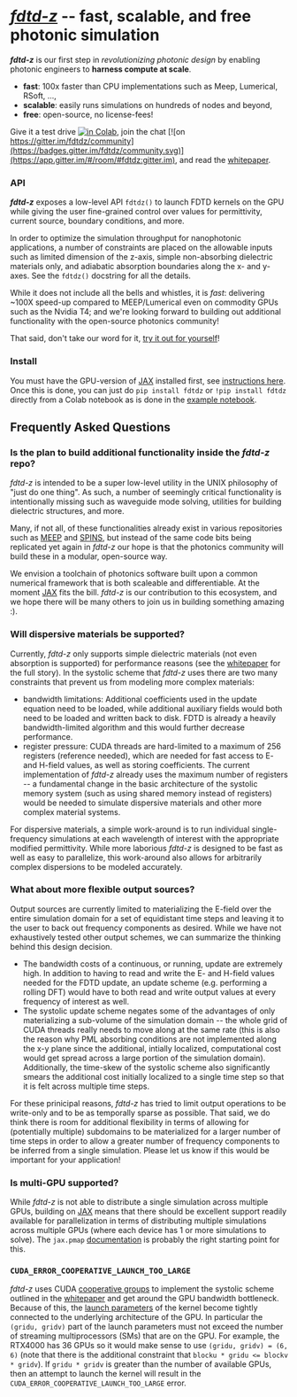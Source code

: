# [*fdtd-z*](github.com/spinsphotonics/fdtdz) -- fast, scalable, and free photonic simulation
***fdtd-z*** is our first step in *revolutionizing photonic design* by enabling photonic engineers to **harness compute at scale**.

* **fast**: 100x faster than CPU implementations such as Meep, Lumerical, RSoft, ..., 
* **scalable**: easily runs simulations on hundreds of nodes and beyond,
* **free**: open-source, no license-fees!

Give it a test drive [![in Colab](https://colab.research.google.com/assets/colab-badge.svg)](https://colab.research.google.com/gist/jlu-spins/0f3c5459bd4386150ae30b17f7c6a5e3/welcome-to-fdtd-z.ipynb),
join the chat [![on https://gitter.im/fdtdz/community](https://badges.gitter.im/fdtdz/community.svg)](https://app.gitter.im/#/room/#fdtdz:gitter.im), and read the [whitepaper](paper/paper.pdf).

### API

***fdtd-z*** exposes a low-level API `fdtdz()` to launch FDTD kernels on the GPU while giving the user fine-grained control over values for permittivity, current source, boundary conditions, and more.

In order to optimize the simulation throughput for nanophotonic applications, a number of constraints are placed on the allowable inputs such as limited dimension of the z-axis, simple non-absorbing dielectric materials only, and adiabatic absorption boundaries along the x- and y-axes.
See the `fdtdz()` docstring for all the details.

While it does not include all the bells and whistles, it is *fast*: delivering ~100X speed-up compared to MEEP/Lumerical even on commodity GPUs such as the Nvidia T4; and we're looking forward to building out additional functionality with the open-source photonics community!

That said, don't take our word for it, [try it out for yourself](https://colab.research.google.com/gist/jlu-spins/0f3c5459bd4386150ae30b17f7c6a5e3/welcome-to-fdtd-z.ipynb)!

### Install

You must have the GPU-version of [JAX](https://github.com/google/jax) installed first, see [instructions here](https://github.com/google/jax#pip-installation-gpu-cuda-installed-via-pip-easier).
Once this is done, you can just do `pip install fdtdz` or `!pip install fdtdz` directly from a Colab notebook as is done in the [example notebook](https://colab.research.google.com/gist/jlu-spins/0f3c5459bd4386150ae30b17f7c6a5e3/welcome-to-fdtd-z.ipynb).

## Frequently Asked Questions

### Is the plan to build additional functionality inside the *fdtd-z* repo?

*fdtd-z* is intended to be a super low-level utility in the UNIX philosophy of "just do one thing".
As such, a number of seemingly critical functionality is intentionally missing such as waveguide mode solving, utilities for building dielectric structures, and more.

Many, if not all, of these functionalities already exist in various repositories such as [MEEP](https://github.com/NanoComp/meep) and [SPINS](https://github.com/stanfordnqp/spins-b), but instead of the same code bits being replicated yet again in *fdtd-z* our hope is that the photonics community will build these in a modular, open-source way.

We envision a toolchain of photonics software built upon a common numerical framework that is both scaleable and differentiable.
At the moment [JAX](https://github.com/google/jax) fits the bill.
*fdtd-z* is our contribution to this ecosystem, and we hope there will be many others to join us in building something amazing :).

### Will dispersive materials be supported?

Currently, *fdtd-z* only supports simple dielectric materials (not even absorption is supported) for performance reasons (see the [whitepaper](paper/paper.pdf) for the full story).
In the systolic scheme that *fdtd-z* uses there are two many constraints that prevent us from modeling more complex materials:

* bandwidth limitations: Additional coefficients used in the update equation need to be loaded, while additional auxiliary fields would both need to be loaded and written back to disk. FDTD is already a heavily bandwidth-limited algorithm and this would further decrease performance.
* register pressure: CUDA threads are hard-limited to a maximum of 256 registers (reference needed), which are needed for fast access to E- and H-field values, as well as storing coefficients.
The current implementation of *fdtd-z* already uses the maximum number of registers -- a fundamental change in the basic architecture of the systolic memory system (such as using shared memory instead of registers) would be needed to simulate dispersive materials and other more complex material systems.

For dispersive materials, a simple work-around is to run individual single-frequency simulations at each wavelength of interest with the appropriate modified permittivity.
While more laborious *fdtd-z* is designed to be fast as well as easy to parallelize, this work-around also allows for arbitrarily complex dispersions to be modeled accurately.

### What about more flexible output sources?

Output sources are currently limited to materializing the E-field over the entire simulation domain for a set of equidistant time steps and leaving it to the user to back out frequency components as desired.
While we have not exhaustively tested other output schemes, we can summarize the thinking behind this design decision.

* The bandwidth costs of a continuous, or running, update are extremely high. In addition to having to read and write the E- and H-field values needed for the FDTD update, an update scheme (e.g. performing a rolling DFT) would have to both read and write output values at every frequency of interest as well.
* The systolic update scheme negates some of the advantages of only materializing a sub-volume of the simulation domain -- the whole grid of CUDA threads really needs to move along at the same rate (this is also the reason why PML absorbing conditions are not implemented along the x-y plane since the additional, intially localized, computational cost would get spread across a large portion of the simulation domain). Additionally, the time-skew of the systolic scheme also significantly smears the additional cost initially localized to a single time step so that it is felt across multiple time steps.

For these prinicipal reasons, *fdtd-z* has tried to limit output operations to be write-only and to be as temporally sparse as possible.
That said, we do think there is room for additional flexibility in terms of allowing for (potentially multiple) subdomains to be materialized for a larger number of time steps in order to allow a greater number of frequency components to be inferred from a single simulation.
Please let us know if this would be important for your application!

### Is multi-GPU supported?

While *fdtd-z* is not able to distribute a single simulation across multiple GPUs, building on [JAX](https://github.com/google/jax) means that there should be excellent support readily available for parallelization in terms of distributing multiple simulations across multiple GPUs (where each device has 1 or more simulations to solve).
The `jax.pmap` [documentation](https://jax.readthedocs.io/en/latest/jax.html#parallelization-pmap) is probably the right starting point for this.

### `CUDA_ERROR_COOPERATIVE_LAUNCH_TOO_LARGE`

*fdtd-z* uses CUDA [cooperative groups](https://docs.nvidia.com/cuda/cuda-c-programming-guide/#cooperative-groups) to implement the systolic scheme outlined in the [whitepaper](paper/paper.pdf) and get around the GPU bandwidth bottleneck.
Because of this, the [launch parameters](https://docs.nvidia.com/cuda/cuda-c-programming-guide/#thread-hierarchy) of the kernel become tightly connected to the underlying architecture of the GPU. 
In particular the `(gridu, gridv)` part of the launch parameters must not exceed the number of streaming multiprocessors (SMs) that are on the GPU.
For example, the RTX4000 has 36 GPUs so it would make sense to use `(gridu, gridv) = (6, 6)` (note that there is the additional constraint that `blocku * gridu <= blockv * gridv`).
If `gridu * gridv` is greater than the number of available GPUs, then an attempt to launch the kernel will result in the `CUDA_ERROR_COOPERATIVE_LAUNCH_TOO_LARGE` error.
